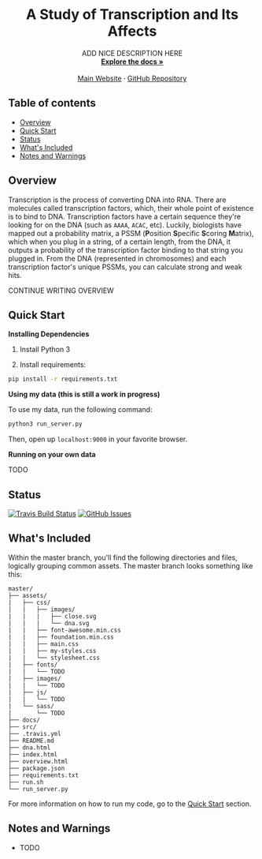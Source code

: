 <p align="center">
<!--   <a href="">
    <img src="research_project_logo.svg" alt="" width=72 height=72>
  </a> -->

  <h1 align="center">A Study of Transcription and Its Affects</h1>

  <p align="center">
    ADD NICE DESCRIPTION HERE
    <br>
    <a href="https://johnletey.github.io/A-Study-of-Transcription-and-Its-Affects/docs/docs_home.html"><strong>Explore the docs »</strong></a>
    <br>
    <br>
    <a href="https://johnletey.github.io/A-Study-of-Transcription-and-Its-Affects">Main Website</a>
    ·
    <a href="https://github.com/JohnLetey/A-Study-of-Transcription-and-Its-Affects">GitHub Repository</a>
  </p>
</p>

## Table of contents

- [Overview](#overview)
- [Quick Start](#quick-start)
- [Status](#status)
- [What's Included](#whats-included)
- [Notes and Warnings](#notes-and-warnings)

## Overview

Transcription is the process of converting DNA into RNA. There are molecules called transcription factors, which, their whole point of existence is to bind to DNA. Transcription factors have a certain sequence they're looking for on the DNA (such as `AAAA`, `ACAC`, etc). Luckily, biologists have mapped out a probability matrix, a PSSM (**P**osition **S**pecific **S**coring **M**atrix), which when you plug in a string, of a certain length, from the DNA, it outputs a probability of the transcription factor binding to that string you plugged in. From the DNA (represented in chromosomes) and each transcription factor's unique PSSMs, you can calculate strong and weak hits. 

CONTINUE WRITING OVERVIEW

## Quick Start

**Installing Dependencies**

1. Install Python 3

2. Install requirements:

```sh
pip install -r requirements.txt
```
   
**Using my data (this is still a work in progress)**

To use my data, run the following command:
    
```sh
python3 run_server.py
```
    
Then, open up `localhost:9000` in your favorite browser.

**Running on your own data**

TODO

## Status

[![Travis Build Status][travis-image]][travis-url]
[![GitHub Issues][issues-image]][issues-url]

## What's Included

Within the master branch, you'll find the following directories and files, logically grouping common assets. The master branch looks something like this:

```
master/
├── assets/
|   ├── css/
|   |   ├── images/
|   |   |   ├── close.svg
|   |   |   └── dna.svg
|   |   ├── font-awesome.min.css
|   |   ├── foundation.min.css
|   |   ├── main.css
|   |   ├── my-styles.css
|   |   └── stylesheet.css
|   ├── fonts/
|   |   └── TODO
|   ├── images/
|   |   └── TODO
|   ├── js/
|   |   └── TODO
|   └── sass/
|       └── TODO
├── docs/
├── src/
├── .travis.yml
├── README.md
├── dna.html
├── index.html
├── overview.html
├── package.json
├── requirements.txt
├── run.sh
└── run_server.py
```

For more information on how to run my code, go to the [Quick Start](#quick-start) section.

## Notes and Warnings

* TODO

<!-- Badges -->

[travis-url]: https://travis-ci.org/JohnLetey/A-Study-of-Transcription-and-Its-Affects
[travis-image]: https://img.shields.io/travis/JohnLetey/A-Study-of-Transcription-and-Its-Affects/master.svg?style=flat-square

[issues-url]: https://github.com/JohnLetey/A-Study-of-Transcription-and-Its-Affects/issues
[issues-image]: https://img.shields.io/github/issues/JohnLetey/A-Study-of-Transcription-and-Its-Affects.svg?style=flat-square
